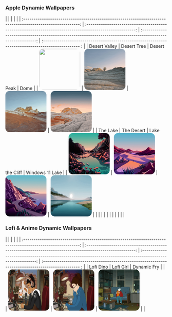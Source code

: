 ### Apple Dynamic Wallpapers
<style>
.img1 {
		border-radius: 10%;
}
</style>





| 			   	              										        			| 			     															     | 															   	  			     | 																	         |
| :---------------------------------------------------------------------------------------------------------: | :------------------------------------------------------------------------------------------------------:  | :---------------------------------------------------------------------------------------------------------: | :------------------------------------------------------------------------------------------------ : |
| Desert Valley             													        | Desert Tree     															     | Desert Peak										      				      		     | Dome		     											 		         |
| <img class="img1" src="Screenshots/DesertValley.gif" width="128" height="128"> | <img class="img1" src="Screenshots/DesertTree.gif" width="128" height="128"> |  <img class="img1" src="Screenshots/DesertPeak.gif" width="128" height="128">  | <img class="img1" src="Screenshots/Dome.gif" width="128" height="128">  |
| The Lake    	              										        			| The Desert						     										     | Lake the Cliff							    				           			      | Windows 11 Lake										   			          |
| <img class="img1" src="Screenshots/TheLake.gif" width="128" height="128">  	| <img class="img1" src="Screenshots/TheDesert.gif" width="128" height="128">  | <img class="img1" src="Screenshots/LakeTheCliff.gif" width="128" height="128">  | <img class="img1" src="Screenshots/Win11Lake.gif" width="128" height="128"> | 															    |
| 			   	              													        | 			     												     | 															        | 															     |
| 																			| 															     | 			   	              										        | 			     												     |

### Lofi & Anime Dynamic Wallpapers
| 			   	              										        			| 			     															     | 															   	  			     | 																	         |
| :---------------------------------------------------------------------------------------------------------: | :------------------------------------------------------------------------------------------------------:  | :---------------------------------------------------------------------------------------------------------: | :------------------------------------------------------------------------------------------------ : |
| Lofi Dino	   	              													        | Lofi Girl		     														     | Dynamic Fry													 		             | 															     			 |
| <img class="img1" src="Screenshots/LofiDino.gif" width="128" height="128"> 	| <img class="img1" src="Screenshots/LofiGirl.gif" width="128" height="128">	     | <img class="img1" src="Screenshots/DynamicFry.gif" width="128" height="128">  | 			     												      			 |

